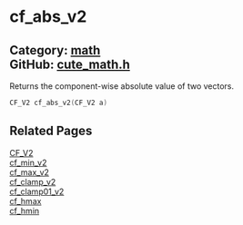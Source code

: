 [](../header.md ':include')

# cf_abs_v2

Category: [math](/api_reference?id=math)  
GitHub: [cute_math.h](https://github.com/RandyGaul/cute_framework/blob/master/include/cute_math.h)  
---

Returns the component-wise absolute value of two vectors.

```cpp
CF_V2 cf_abs_v2(CF_V2 a)
```

## Related Pages

[CF_V2](/math/cf_v2.md)  
[cf_min_v2](/math/cf_min_v2.md)  
[cf_max_v2](/math/cf_max_v2.md)  
[cf_clamp_v2](/math/cf_clamp_v2.md)  
[cf_clamp01_v2](/math/cf_clamp01_v2.md)  
[cf_hmax](/math/cf_hmax.md)  
[cf_hmin](/math/cf_hmin.md)  
